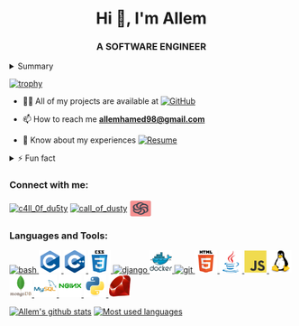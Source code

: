 <h1 align="center">Hi 👋, I'm Allem</h1>
<h3 align="center">A SOFTWARE ENGINEER</h3>

<details>
 <summary>Summary</summary>
Greetings, fellow code enthusiasts and fitness aficionados! My journey into the world of software engineering began with a simple question: "How do computers work?" That question, much like a good puzzle, led me down a path of discovery and exploration, turning me into the kind of person who loves to dive deep into the complexities of algorithms and the elegance of clean, efficient code. But don't let my love for code fool you; I'm also a fitness enthusiast, a gamer, and a self-improvement junkie. My academic journey has been as adventurous as my coding projects. From the hallowed halls of Al-Azhar University to the cutting-edge curriculum at ALX, I've been at the forefront of learning, always ready to dive into the next big challenge. These experiences have not only equipped me with the technical skills needed to excel in the tech industry but have also instilled in me a deep appreciation for continuous learning and the joy of discovery. My portfolio is a testament to my ability to tackle challenges head-on, often with a side of humor and a dash of creativity. From creating a Simple Shell to cloning the AirBnb console, each project is a reflection of my love for problem-solving and my knack for turning complex challenges into simple, elegant solutions. So, if you're looking for someone who's as passionate about solving problems as they are about learning new things, who loves a good challenge, and who's always up for a game of chess or a workout, then you've come to the right place. I'm always on the lookout for the next big challenge, whether it's a new algorithm to solve or a new game to conquer. After all, life is too short for bad code, and I'm here to prove it.
</details>

[![trophy](https://github-profile-trophy.vercel.app/?username=c4ll-0f-du5ty&theme=radical&no-bg=true&no-frame=true&row=1)](https://github.com/ryo-ma/github-profile-trophy)

<!---[![trophy](https://github-profile-trophy.vercel.app/?username=c4ll-0f-du5ty&theme=onedark&no-bg=true&no-frame=true&title=Commits,MultiLanguage,Repositories,Experience)](https://github.com/ryo-ma/github-profile-trophy)--->

- 👨‍💻 All of my projects are available at [![GitHub](https://img.shields.io/badge/GitHub-View-black?style=for-the-badge&logo=github)](https://github.com/C4ll-0f-Du5ty?tab=repositories)

- 📫 How to reach me **allemhamed98@gmail.com**

- 📄 Know about my experiences [![Resume](https://img.shields.io/badge/Resume-View-green?style=for-the-badge&logo=google-drive)](https://drive.google.com/file/d/1ZZ0ZWxSoNE-Uw8B0s4plUbdyokYirwfh/view?usp=sharing)

<details>
 <summary>⚡ Fun fact</summary>
 I've spent over a decade immersed in the digital world, racking up over 100 hours of gameplay in my favorite game, which is currently ranked in the top 100 games of all time. I've also completed a half-marathon and am training for a full marathon. In my quest for self-improvement, I've read over 50 books on the subject and have applied insights from psychology to enhance my decision-making. I'm a workout player and bodybuilder who's not afraid to flex my muscles (and my knowledge of psychology) in the gym. And let's not forget my competitive gaming skills, particularly in League of Legends, where I've won a significant number of competitions. It's a bit like being a superhero, but instead of saving the world, I'm saving my workout schedule and dominating the game!
</details>

<h3 align="left">Connect with me:</h3>
<p align="left">
<a href="https://codeforces.com/profile/c4ll_0f_du5ty" target="blank"><img align="center" src="https://raw.githubusercontent.com/rahuldkjain/github-profile-readme-generator/master/src/images/icons/Social/codeforces.svg" alt="c4ll_0f_du5ty" height="30" width="40" /></a>
<a href="https://www.leetcode.com/call_of_dusty" target="blank"><img align="center" src="https://raw.githubusercontent.com/rahuldkjain/github-profile-readme-generator/master/src/images/icons/Social/leet-code.svg" alt="call_of_dusty" height="30" width="40" /></a>
<a href="https://www.codewars.com/users/C4ll-0f-Du5ty" target="blank"><img align="center" src="https://github.com/C4ll-0f-Du5ty/C4ll-0f-Du5ty/blob/main/codewars.png" alt="Codewars" height="30" width="40" /></a>
</p>

<h3 align="left">Languages and Tools:</h3>
<p align="left"> <a href="https://www.gnu.org/software/bash/" target="_blank" rel="noreferrer"> <img src="https://www.vectorlogo.zone/logos/gnu_bash/gnu_bash-icon.svg" alt="bash" width="40" height="40"/> </a> <a href="https://www.cprogramming.com/" target="_blank" rel="noreferrer"> <img src="https://raw.githubusercontent.com/devicons/devicon/master/icons/c/c-original.svg" alt="c" width="40" height="40"/> </a> <a href="https://www.w3schools.com/cpp/" target="_blank" rel="noreferrer"> <img src="https://raw.githubusercontent.com/devicons/devicon/master/icons/cplusplus/cplusplus-original.svg" alt="cplusplus" width="40" height="40"/> </a> <a href="https://www.w3schools.com/css/" target="_blank" rel="noreferrer"> <img src="https://raw.githubusercontent.com/devicons/devicon/master/icons/css3/css3-original-wordmark.svg" alt="css3" width="40" height="40"/> </a> <a href="https://www.djangoproject.com/" target="_blank" rel="noreferrer"> <img src="https://cdn.worldvectorlogo.com/logos/django.svg" alt="django" width="40" height="40"/> </a> <a href="https://www.docker.com/" target="_blank" rel="noreferrer"> <img src="https://raw.githubusercontent.com/devicons/devicon/master/icons/docker/docker-original-wordmark.svg" alt="docker" width="40" height="40"/> </a> <a href="https://git-scm.com/" target="_blank" rel="noreferrer"> <img src="https://www.vectorlogo.zone/logos/git-scm/git-scm-icon.svg" alt="git" width="40" height="40"/> </a> <a href="https://www.w3.org/html/" target="_blank" rel="noreferrer"> <img src="https://raw.githubusercontent.com/devicons/devicon/master/icons/html5/html5-original-wordmark.svg" alt="html5" width="40" height="40"/> </a> <a href="https://www.java.com" target="_blank" rel="noreferrer"> <img src="https://raw.githubusercontent.com/devicons/devicon/master/icons/java/java-original.svg" alt="java" width="40" height="40"/> </a> <a href="https://developer.mozilla.org/en-US/docs/Web/JavaScript" target="_blank" rel="noreferrer"> <img src="https://raw.githubusercontent.com/devicons/devicon/master/icons/javascript/javascript-original.svg" alt="javascript" width="40" height="40"/> </a> <a href="https://www.linux.org/" target="_blank" rel="noreferrer"> <img src="https://raw.githubusercontent.com/devicons/devicon/master/icons/linux/linux-original.svg" alt="linux" width="40" height="40"/> </a> <a href="https://www.mongodb.com/" target="_blank" rel="noreferrer"> <img src="https://raw.githubusercontent.com/devicons/devicon/master/icons/mongodb/mongodb-original-wordmark.svg" alt="mongodb" width="40" height="40"/> </a> <a href="https://www.mysql.com/" target="_blank" rel="noreferrer"> <img src="https://raw.githubusercontent.com/devicons/devicon/master/icons/mysql/mysql-original-wordmark.svg" alt="mysql" width="40" height="40"/> </a> <a href="https://www.nginx.com" target="_blank" rel="noreferrer"> <img src="https://raw.githubusercontent.com/devicons/devicon/master/icons/nginx/nginx-original.svg" alt="nginx" width="40" height="40"/> </a> <a href="https://www.python.org" target="_blank" rel="noreferrer"> <img src="https://raw.githubusercontent.com/devicons/devicon/master/icons/python/python-original.svg" alt="python" width="40" height="40"/> </a> <a href="https://www.ruby-lang.org/en/" target="_blank" rel="noreferrer"> <img src="https://raw.githubusercontent.com/devicons/devicon/master/icons/ruby/ruby-original.svg" alt="ruby" width="40" height="40"/> </a> </p>

[![Allem's github stats](https://github-readme-stats.vercel.app/api?username=c4ll-0f-du5ty&show_icons=true&theme=radical&hide=["contribs","issues"])](https://github.com/C4ll-0f-Du5ty)  [![Most used languages](https://github-readme-stats.vercel.app/api/top-langs/?username=c4ll-0f-du5ty&layout=compact&theme=radical&hide=["contribs","issues"])](https://github.com/C4ll-0f-Du5ty)
##
<!---
C4ll-0f-Du5ty/C4ll-0f-Du5ty is a ✨ special ✨ repository because its `README.md` (this file) appears on your GitHub profile.
You can click the Preview link to take a look at your changes.
--->
